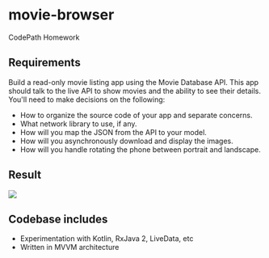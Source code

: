 # movie-browser
CodePath Homework

## Requirements
Build a read-only movie listing app using the Movie Database API. This app should talk to the live API to show movies and the ability to see their details. You'll need to make decisions on the following:

- How to organize the source code of your app and separate concerns.
- What network library to use, if any.
- How will you map the JSON from the API to your model.
- How will you asynchronously download and display the images.
- How will you handle rotating the phone between portrait and landscape.

## Result

<img src='https://user-images.githubusercontent.com/2025025/42487322-5636ef6a-83b5-11e8-9239-05b3bf692b07.gif' />

## Codebase includes

- Experimentation with Kotlin, RxJava 2, LiveData, etc
- Written in MVVM architecture
